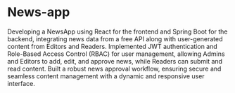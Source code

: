 # News-app

Developing a NewsApp using React for the frontend and Spring Boot for the backend, integrating news data from a free API along with user-generated content from Editors and Readers. 
Implemented JWT authentication and Role-Based Access Control (RBAC) for user management, allowing Admins and Editors to add, edit, and approve news, while Readers can submit and read content.
Built a robust news approval workflow, ensuring secure and seamless content management with a dynamic and responsive user interface.
